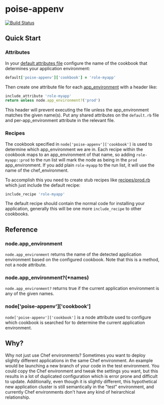 poise-appenv
=============

[![Build Status](https://travis-ci.org/coderanger/poise-appenv.png?branch=master)](https://travis-ci.org/coderanger/poise-appenv)

Quick Start
-----------

### Attributes

In your [default attributes file](test/cookbooks/poise-appenv_test/attributes/default.rb#L19)
configure the name of the cookbook that determines your application environment:

```ruby
default['poise-appenv']['cookbook'] = 'role-myapp'
```

Then create one attribute file for each [app_environment](test/cookbooks/poise-appenv_test/attributes/prod.rb#L19-L20)
with a header like:

```ruby
include_attribute 'role-myapp'
return unless node.app_environment?('prod')
```

This header will prevent executing the file unless the app_environment
matches the given name(s). Put any shared attributes on the `default.rb` file
and per-app_environment attribute in the relevant file.

### Recipes

The cookbook specified in `node['poise-appenv']['cookbook']` is used to determine
which app_environment we are in. Each recipe within the cookbook maps to an
app_environment of that name, so adding `role-myapp::prod` to the run list
will mark the node as being in the `prod` app_environment. If you add plain
`role-myapp` to the run list, it will use the name of the chef_environment.

To accomplish this you need to create stub recipes like [recipes/prod.rb](test/cookbooks/poise-appenv_test/recipes/prod.rb)
which just include the default recipe:

```ruby
include_recipe 'role-myapp'
```

The default recipe should contain the normal code for installing your application,
generally this will be one more `include_recipe` to other cookbooks.

Reference
---------

### node.app_environment

`node.app_environment` returns the name of the detected application environment
based on the configured cookbook. Note that this is a method, not a node attribute.

### node.app_environment?(*names)

`node.app_environment?` returns true if the current application environment
is any of the given names.

### node['poise-appenv']['cookbook']

`node['poise-appenv']['cookbook']` is a node attribute used to configure which
cookbook is searched for to determine the current application environment.

Why?
----

Why not just use Chef environments? Sometimes you want to deploy slightly
different applications in the same Chef environment. An example would be
launching a new branch of your code in the test environment. You could copy the
Chef environment and tweak the settings you want, but this results in a lot of
duplicated configuration which is error prone and difficult to update.
Additionally, even though it is slightly different, this hypothetical new
application cluster is still semantically in the "test" environment, and
currently Chef environments don't have any kind of heirarchical relationship.
